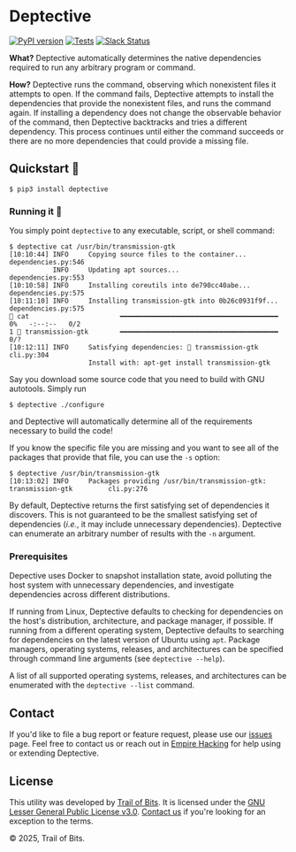 # Deptective
[![PyPI version](https://badge.fury.io/py/deptective.svg)](https://badge.fury.io/py/deptective)
[![Tests](https://github.com/trailofbits/deptective/workflows/tests/badge.svg)](https://github.com/trailofbits/deptective/actions)
[![Slack Status](https://slack.empirehacking.nyc/badge.svg)](https://slack.empirehacking.nyc)

**What?** Deptective automatically determines the native dependencies required to run any arbitrary program or command.

**How?** Deptective runs the command, observing which nonexistent files it attempts to open. If the command fails,
Deptective attempts to install the dependencies that provide the nonexistent files, and runs the command again.
If installing a dependency does not change the observable behavior of the command, then Deptective backtracks and tries 
a different dependency. This process continues until either the command succeeds or there are no more dependencies that 
could provide a missing file.

## Quickstart 🚀
```commandline
$ pip3 install deptective
```

### Running it 🏃
You simply point `deptective` to any executable, script, or shell command:
```console
$ deptective cat /usr/bin/transmission-gtk
[10:10:44] INFO     Copying source files to the container...                      dependencies.py:546
           INFO     Updating apt sources...                                       dependencies.py:553
[10:10:58] INFO     Installing coreutils into de790cc40abe...                     dependencies.py:575
[10:11:10] INFO     Installing transmission-gtk into 0b26c0931f9f...              dependencies.py:575
🔎 cat                       ━━━━━━━━━━━━━━━━━━━━━━━━━━━━━━━━━━━━━━━━              0%   -:--:--   0/2
1 💾 transmission-gtk        ━━━━━━━━━━━━━━━━━━━━━━━━━━━━━━━━━━━━━━━━                             0/?
[10:12:11] INFO     Satisfying dependencies: 💾 transmission-gtk                           cli.py:304
                    Install with: apt-get install transmission-gtk
```

Say you download some source code that you need to build with GNU autotools. Simply run
```console
$ deptective ./configure
```
and Deptective will automatically determine all of the requirements necessary to build the code!

If you know the specific file you are missing and you want to see all of the packages that provide that file, you
can use the `-s` option:
```console
$ deptective /usr/bin/transmission-gtk
[10:13:02] INFO     Packages providing /usr/bin/transmission-gtk: transmission-gtk         cli.py:276
```

By default, Deptective returns the first satisfying set of dependencies it discovers. This is not guaranteed to be the 
smallest satisfying set of dependencies (*i.e.*, it may include unnecessary dependencies). Deptective can enumerate an 
arbitrary number of results with the `-n` argument.

### Prerequisites

Depective uses Docker to snapshot installation state, avoid polluting the host system with unnecessary dependencies, and
investigate dependencies across different distributions.

If running from Linux, Deptective defaults to checking for dependencies on the host's distribution, architecture, and 
package manager, if possible. If running from a different operating system, Deptective defaults to searching for 
dependencies on the latest version of Ubuntu using `apt`. Package managers, operating systems, releases, and 
architectures can be specified through command line arguments (see `deptective --help`). 

A list of all supported operating systems, releases, and architectures can be enumerated with the `deptective --list` 
command.

## Contact

If you'd like to file a bug report or feature request, please use our
[issues](https://github.com/trailofbits/deptective/issues) page.
Feel free to contact us or reach out in
[Empire Hacking](https://slack.empirehacking.nyc/) for help using or extending Deptective.

## License

This utility was developed by [Trail of Bits](https://www.trailofbits.com/).
It is licensed under the [GNU Lesser General Public License v3.0](LICENSE).
[Contact us](mailto:opensource@trailofbits.com) if you're looking for an
exception to the terms.

© 2025, Trail of Bits.
